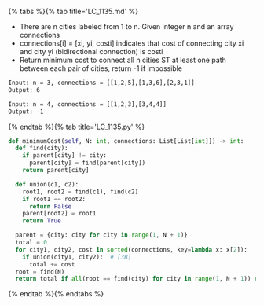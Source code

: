 {% tabs %}{% tab title='LC_1135.md' %}

* There are n cities labeled from 1 to n. Given integer n and an array connections
* connections[i] = [xi, yi, costi] indicates that cost of connecting city xi and city yi (bidirectional connection) is costi
* Return minimum cost to connect all n cities ST at least one path between each pair of cities, return -1 if impossible

```txt
Input: n = 3, connections = [[1,2,5],[1,3,6],[2,3,1]]
Output: 6

Input: n = 4, connections = [[1,2,3],[3,4,4]]
Output: -1
```

{% endtab %}{% tab title='LC_1135.py' %}

```py
def minimumCost(self, N: int, connections: List[List[int]]) -> int:
  def find(city):
    if parent[city] != city:
      parent[city] = find(parent[city])
    return parent[city]

  def union(c1, c2):
    root1, root2 = find(c1), find(c2)
    if root1 == root2:
      return False
    parent[root2] = root1
    return True

  parent = {city: city for city in range(1, N + 1)}
  total = 0
  for city1, city2, cost in sorted(connections, key=lambda x: x[2]):
    if union(city1, city2):  # [3B]
      total += cost
  root = find(N)
  return total if all(root == find(city) for city in range(1, N + 1)) else -1
```

{% endtab %}{% endtabs %}
